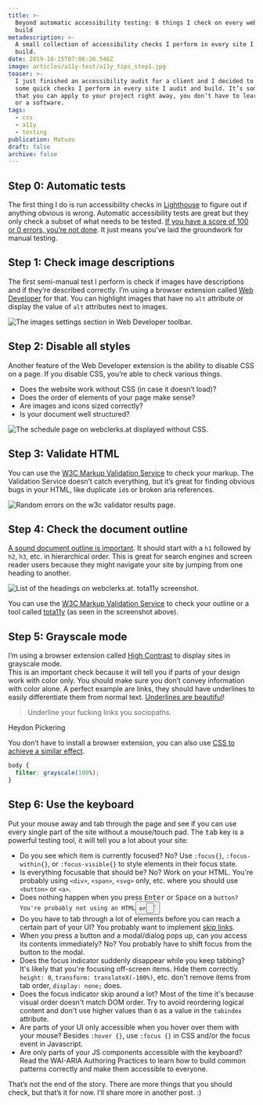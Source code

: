 ```yaml
---
title: >-
  Beyond automatic accessibility testing: 6 things I check on every website I
  build
metadescription: >-
  A small collection of accessibility checks I perform in every site I audit and
  build.
date: 2019-10-15T07:06:26.546Z
image: articles/a11y-test/a11y_tips_step1.jpg
teaser: >-
  I just finished an accessibility audit for a client and I decided to share
  some quick checks I perform in every site I audit and build. It’s something
  that you can apply to your project right away, you don’t have to learn a tool
  or a software.
tags:
  - css
  - a11y
  - testing
publication: Matuzo
draft: false
archive: false
---
```

## Step 0: Automatic tests

The first thing I do is run accessibility checks in [Lighthouse](https://developers.google.com/web/tools/lighthouse) to figure out if anything obvious is wrong. Automatic accessibility tests are great but they only check a subset of what needs to be tested. [If you have a score of 100 or 0 errors, you’re not done](https://www.matuzo.at/blog/building-the-most-inaccessible-site-possible-with-a-perfect-lighthouse-score/). It just means you’ve laid the groundwork for manual testing.

## Step 1: Check image descriptions

The first semi-manual test I perform is check if images have descriptions and if they’re described correctly. I’m using a browser extension called [Web Developer](https://addons.mozilla.org/de/firefox/addon/web-developer/) for that. You can highlight images that have no `alt` attribute or display the value of `alt` attributes next to images.

![The images settings section in Web Developer toolbar.](https://res.cloudinary.com/dp3mem7or/image/upload/v1571155703/articles/a11y-test/a11y_tips_step1.jpg)

## Step 2: Disable all styles

Another feature of the Web Developer extension is the ability to disable CSS on a page. If you disable CSS, you’re able to check various things.

* Does the website work without CSS (in case it doesn’t load)?
* Does the order of elements of your page make sense?
* Are images and icons sized correctly?
* Is your document well structured?

![The schedule page on webclerks.at displayed without CSS.](https://res.cloudinary.com/dp3mem7or/image/upload/v1571155700/articles/a11y-test/a11y_tips_step2.jpg)

## Step 3: Validate HTML

You can use the [W3C Markup Validation Service](http://validator.w3.org/) to check your markup. The Validation Service doesn’t catch everything, but it’s great for finding obvious bugs in your HTML, like duplicate `id`s or broken aria references.

![Random errors on the w3c validator results page.](https://res.cloudinary.com/dp3mem7or/image/upload/v1571155701/articles/a11y-test/a11y_tips_step3.jpg)

## Step 4: Check the document outline

[A sound document outline is important](https://webaim.org/projects/screenreadersurvey8/#finding). It should start with a `h1` followed by `h2`, `h3`, etc. in hierarchical order. This is great for search engines and screen reader users because they might navigate your site by jumping from one heading to another.

![List of the headings on webclerks.at. tota11y screenshot.](https://res.cloudinary.com/dp3mem7or/image/upload/v1571155700/articles/a11y-test/a11y_tips_step4.jpg)

You can use the [W3C Markup Validation Service](https://validator.w3.org/) to check your outline or a tool called [tota11y](https://khan.github.io/tota11y/) (as seen in the screenshot above).

## Step 5: Grayscale mode

I’m using a browser extension called [High Contrast](https://chrome.google.com/webstore/detail/high-contrast/djcfdncoelnlbldjfhinnjlhdjlikmph) to display sites in grayscale mode.\
This is an important check because it will tell you if parts of your design work with color only. You should make sure you don’t convey information with color alone. A perfect example are links, they should have underlines to easily differentiate them from normal text. [Underlines are beautiful](https://adrianroselli.com/2019/01/underlines-are-beautiful.html)!

> Underline your fucking links you sociopaths.

Heydon Pickering

You don’t have to install a browser extension, you can also use [CSS to achieve a similar effect](https://github.com/matuzo/a11y-tests.css).

```css
body {
  filter: grayscale(100%);
}
```

## Step 6:  Use the keyboard

Put your mouse away and tab through the page and see if you can use every single part of the site without a mouse/touch pad. The <kbd>tab</kbd> key is a powerful testing tool, it will tell you a lot about your site:

* Do you see which item is currently focused? No? Use `:focus{}`, `:focus-within{}`, or `:focus-visible{}` to style elements in their focus state.
* Is everything focusable that should be? No? Work on your HTML. You're probably using `<div>`, `<span>`, `<svg>` only, etc. where you should use `<button>` or `<a>`.
* Does nothing happen when you press <kbd>Enter</kbd> or <kbd>Space</kbd> on a `button? You're probably not using an HTML`<button>`or`<input type="button">`
* Do you have to tab through a lot of elements before you can reach a certain part of your UI? You probably want to implement [skip links](https://webaim.org/techniques/skipnav/).
* When you press a button and a modal/dialog pops up, can you access its contents immediately? No? You probably have to shift focus from the button to the modal.
* Does the focus indicator suddenly disappear while you keep tabbing? It's likely that you're focusing off-screen items. Hide them correctly. `height: 0`, `transform: translateX(-100%)`, etc. don't remove items from tab order, `display: none;` does.
* Does the focus indicator skip around a lot? Most of the time it's because visual order doesn't match DOM order. Try to avoid reordering logical content and don't use higher values than `0` as a value in the `tabindex` attribute.
* Are parts of your UI only accessible when you hover over them with your mouse? Besides `:hover {}`, use `:focus {}` in CSS and/or the focus event in Javascript.
* Are only parts of your JS components accessible with the keyboard? Read the WAI-ARIA Authoring Practices to learn how to build common patterns correctly and make them accessible to everyone.

That’s not the end of the story. There are more things that you should check, but that’s it for now. I’ll share more in another post. :)
